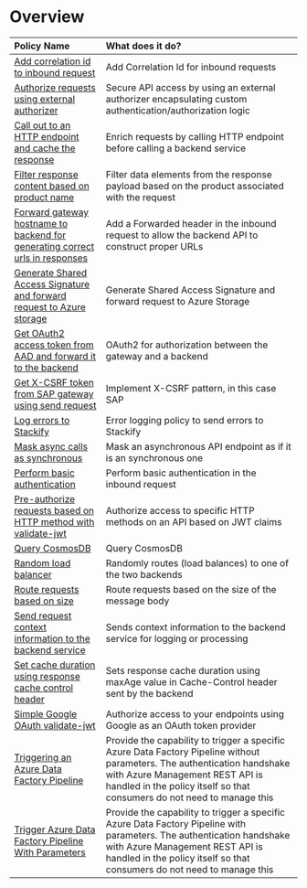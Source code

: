 Overview
====================

| Policy Name | What does it do?                                                               |
|:-----|:--------------------------------------------------------------------------------------|
| <a href="Add correlation id to inbound request.policy.xml">Add correlation id to inbound request</a>| Add Correlation Id for inbound requests |
| <a href="Authorize requests using external authorizer.policy.xml">Authorize requests using external authorizer</a>| Secure API access by using an external authorizer encapsulating custom authentication/authorization logic |
| <a href="Call out to an HTTP endpoint and cache the response.policy.xml">Call out to an HTTP endpoint and cache the response</a>| Enrich requests by calling HTTP endpoint before calling a backend service |
| <a href="Filter response content based on product name.policy.xml">Filter response content based on product name</a>| Filter data elements from the response payload based on the product associated with the request |
| <a href="Forward gateway hostname to backend for generating correct urls in responses.policy.xml">Forward gateway hostname to backend for generating correct urls in responses</a>| Add a Forwarded header in the inbound request to allow the backend API to construct proper URLs |
| <a href="Generate Shared Access Signature and forward request to Azure storage.policy.xml">Generate Shared Access Signature and forward request to Azure storage</a>| Generate Shared Access Signature and forward request to Azure Storage |
| <a href="Get OAuth2 access token from AAD and forward it to the backend.policy.xml">Get OAuth2 access token from AAD and forward it to the backend</a>| OAuth2 for authorization between the gateway and a backend |
| <a href="Get X-CSRF token from SAP gateway using send request.policy.xml">Get X-CSRF token from SAP gateway using send request</a>| Implement X-CSRF pattern, in this case SAP |
| <a href="Log errors to Stackify.policy.xml">Log errors to Stackify</a>| Error logging policy to send errors to Stackify |
| <a href="Mask async calls as synchronous.policy.xml">Mask async calls as synchronous</a>| Mask an asynchronous API endpoint as if it is an synchronous one |
| <a href="Perform basic authentication.policy.xml">Perform basic authentication</a>| Perform basic authentication in the inbound request |
| <a href="Pre-authorize requests based on HTTP method with validate-jwt.policy.xml">Pre-authorize requests based on HTTP method with validate-jwt</a>| Authorize access to specific HTTP methods on an API based on JWT claims |
| <a href="Query CosmosDB.policy.xml">Query CosmosDB</a>| Query CosmosDB |
| <a href="Random load balancer.policy.xml">Random load balancer</a>| Randomly routes (load balances) to one of the two backends |
| <a href="Route requests based on size.policy.xml">Route requests based on size</a>| Route requests based on the size of the message body |
| <a href="Send request context information to the backend service.policy.xml">Send request context information to the backend service</a>| Sends context information to the backend service for logging or processing |
| <a href="Set cache duration using response cache control header.policy.xml">Set cache duration using response cache control header</a>| Sets response cache duration using maxAge value in Cache-Control header sent by the backend |
| <a href="Simple Google OAuth validate-jwt.policy.xml">Simple Google OAuth validate-jwt</a>| Authorize access to your endpoints using Google as an OAuth token provider |
| <a href="Trigger Azure Data Factory Pipeline.policy.xml">Triggering an Azure Data Factory Pipeline</a> | Provide the capability to trigger a specific Azure Data Factory Pipeline without parameters. The authentication handshake with Azure Management REST API is handled in the policy itself so that consumers do not need to manage this |
| <a href="Trigger Azure Data Factory Pipeline With Parameters.policy.xml">Trigger Azure Data Factory Pipeline With Parameters</a> | Provide the capability to trigger a specific Azure Data Factory Pipeline with parameters. The authentication handshake with Azure Management REST API is handled in the policy itself so that consumers do not need to manage this |